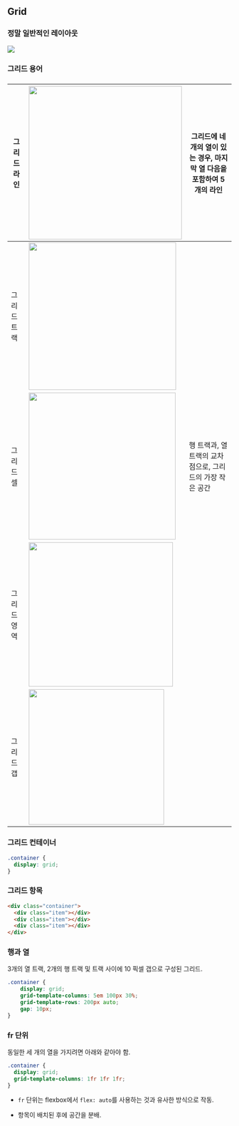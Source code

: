 ## Grid

### 정말 일반적인 레이아웃

![](C:\Users\Wook\AppData\Roaming\marktext\images\2022-08-31-16-17-09-image.png)

### 그리드 용어

### 

| 그리드 라인 | <img title="" src="file:///C:/Users/Wook/AppData/Roaming/marktext/images/2022-08-31-16-19-01-image.png" alt="" width="344"> | 그리드에 네 개의 열이 있는 경우, 마지막 열 다음을 포함하여 5개의 라인 |
| ------ | --------------------------------------------------------------------------------------------------------------------------- | ----------------------------------------- |
| 그리드 트랙 | <img title="" src="file:///C:/Users/Wook/AppData/Roaming/marktext/images/2022-08-31-16-19-15-image.png" alt="" width="331"> |                                           |
| 그리드 셀  | <img title="" src="file:///C:/Users/Wook/AppData/Roaming/marktext/images/2022-08-31-16-19-27-image.png" alt="" width="330"> | 행 트랙과, 열 트랙의 교차점으로, 그리드의 가장 작은 공간         |
| 그리드 영역 | <img src="file:///C:/Users/Wook/AppData/Roaming/marktext/images/2022-08-31-16-19-36-image.png" title="" alt="" width="324"> |                                           |
| 그리드 갭  | <img title="" src="file:///C:/Users/Wook/AppData/Roaming/marktext/images/2022-08-31-16-19-47-image.png" alt="" width="304"> |                                           |

### 그리드 컨테이너

```css
.container {
  display: grid;
}
```

### 그리드 항목

```html
<div class="container">
  <div class="item"></div>
  <div class="item"></div>
  <div class="item"></div>
</div>
```

### 행과 열

3개의 열 트랙, 2개의 행 트랙 및 트랙 사이에 10 픽셀 갭으로 구성된 그리드.

```css
.container {
    display: grid;
    grid-template-columns: 5em 100px 30%;
    grid-template-rows: 200px auto;
    gap: 10px;
}
```

### fr 단위

동일한 세 개의 열을 가지려면 아래와 같아야 함.

```css
.container {
  display: grid;
  grid-template-columns: 1fr 1fr 1fr;
}
```

- `fr` 단위는 flexbox에서 `flex: auto`를 사용하는 것과 유사한 방식으로 작동.

- 항목이 배치된 후에 공간을 분배.


